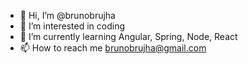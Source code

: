 - 👋 Hi, I’m @brunobrujha
- 👀 I’m interested in coding
- 🌱 I’m currently learning Angular, Spring, Node, React
- 📫 How to reach me brunobrujha@gmail.com

<!---
brunobrujha/brunobrujha is a ✨ special ✨ repository because its `README.md` (this file) appears on your GitHub profile.
You can click the Preview link to take a look at your changes.
--->
